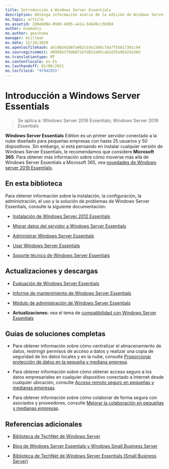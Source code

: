 ```yaml
---
title: Introducción a Windows Server Essentials
description: Obtenga información acerca de la edición de Windows Server Essentials, que es un primer servidor conectado a la nube diseñado para pequeñas empresas con hasta 25 usuarios y 50 dispositivos.
ms.topic: article
ms.assetid: 2d0eb084-09dd-4d85-a41a-5d449cc3b504
author: nnamuhcs
ms.author: geschuma
manager: mtillman
ms.date: 12/18/2020
ms.openlocfilehash: ab19bb4108fa062cb3e2346cfda7f55017301c94
ms.sourcegitcommit: 40905b1f9d68f1b7d821e05cab2d35e9b425e38d
ms.translationtype: MT
ms.contentlocale: es-ES
ms.lasthandoff: 01/06/2021
ms.locfileid: "97942931"
---
```

# <a name="get-started-with-windows-server-essentials"></a>Introducción a Windows Server Essentials

>Se aplica a: Windows Server 2016 Essentials; Windows Server 2019 Essentials

**Windows Server Essentials** Edition es un primer servidor conectado a la nube diseñado para pequeñas empresas con hasta 25 usuarios y 50 dispositivos. Sin embargo, si está pensando en instalar cualquier versión de Windows Server Essentials, le recomendamos que considere **Microsoft 365**. Para obtener más información sobre cómo moverse más allá de Windows Server Essentials a Microsoft 365, vea [novedades de Windows server 2019 Essentials](what-s-new-19.md).

## <a name="in-this-library"></a>En esta biblioteca
 Para obtener información sobre la instalación, la configuración, la administración, el uso y la solución de problemas de Windows Server Essentials, consulte la siguiente documentación:


-   [Instalación de Windows Server 2012 Essentials](../install/Install-Windows-Server-Essentials.md)

-   [Migrar datos del servidor a Windows Server Essentials](../migrate/Migrate-Server-Data-to-Windows-Server-Essentials.md)

-   [Administrar Windows Server Essentials](../manage/Manage-Windows-Server-Essentials.md)

-   [Usar Windows Server Essentials](../use/Use-Windows-Server-Essentials.md)

-   [Soporte técnico de Windows Server Essentials](../support/Support-Windows-Server-Essentials.md)

## <a name="updates-and-downloads"></a>Actualizaciones y descargas

-   [Evaluación de Windows Server Essentials](https://technet.microsoft.com/evalcenter/dn205288.aspx?wt.mc_id=TEC_144_1_7)

-   [Informe de mantenimiento de Windows Server Essentials](https://www.microsoft.com/download/details.aspx?id=35565)

-   [Módulo de administración de Windows Server Essentials](https://www.microsoft.com/download/details.aspx?id=35560)


-   **Actualizaciones:** vea el tema de [compatibilidad con Windows Server Essentials](../support/Support-Windows-Server-Essentials.md)

## <a name="end-to-end-solution-guides"></a>Guías de soluciones completas

-    Para obtener información sobre cómo centralizar el almacenamiento de datos, restringir permisos de acceso a datos y realizar una copia de seguridad de los datos locales y en la nube, consulte [Proporcionar protección de datos en la pequeña y mediana empresa](/previous-versions/orphan-topics/ws.11/dn582043(v=ws.11)).

-    Para obtener información sobre cómo obtener acceso seguro a los datos empresariales en cualquier dispositivo conectado a Internet desde cualquier ubicación, consulte [Acceso remoto seguro en pequeñas y medianas empresas](/previous-versions/windows/it-pro/solutions-guidance/dn629457(v=ws.11)).

-    Para obtener información sobre cómo colaborar de forma segura con asociados y proveedores, consulte [Mejorar la colaboración en pequeñas y medianas empresas](/previous-versions/windows/it-pro/solutions-guidance/dn747893(v=ws.11)).

## <a name="additional-references"></a>Referencias adicionales

-   [Biblioteca de TechNet de Windows Server](/windows-server/windows-server-versions)

-   [Blog de Windows Server Essentials y Windows Small Business Server](/archive/blogs/sbs/)

-   [Biblioteca de TechNet de Windows Server Essentials (Small Business Server)](/previous-versions/windows/it-pro/windows-server-essentials-sbs/cc514417(v=msdn.10))
